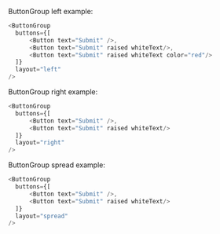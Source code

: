 ButtonGroup left example:

```js
<ButtonGroup
  buttons={[
      <Button text="Submit" />,
      <Button text="Submit" raised whiteText/>,
      <Button text="Submit" raised whiteText color="red"/>
  ]}
  layout="left"
/>
```


ButtonGroup right example:

```js
<ButtonGroup
  buttons={[
      <Button text="Submit" />,
      <Button text="Submit" raised whiteText/>
  ]}
  layout="right"
/>
```

ButtonGroup spread example:

```js
<ButtonGroup
  buttons={[
      <Button text="Submit" />,
      <Button text="Submit" raised whiteText/>
  ]}
  layout="spread"
/>
```
